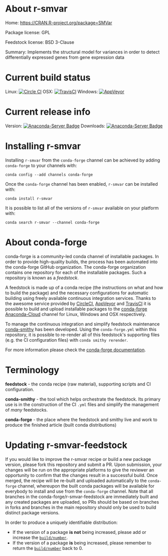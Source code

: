 About r-smvar
=============

Home: https://CRAN.R-project.org/package=SMVar

Package license: GPL

Feedstock license: BSD 3-Clause

Summary: Implements the structural model for variances in order to detect differentially expressed genes from gene expression data



Current build status
====================

Linux: [![Circle CI](https://circleci.com/gh/conda-forge/r-smvar-feedstock.svg?style=shield)](https://circleci.com/gh/conda-forge/r-smvar-feedstock)
OSX: [![TravisCI](https://travis-ci.org/conda-forge/r-smvar-feedstock.svg?branch=master)](https://travis-ci.org/conda-forge/r-smvar-feedstock)
Windows: [![AppVeyor](https://ci.appveyor.com/api/projects/status/github/conda-forge/r-smvar-feedstock?svg=True)](https://ci.appveyor.com/project/conda-forge/r-smvar-feedstock/branch/master)

Current release info
====================
Version: [![Anaconda-Server Badge](https://anaconda.org/conda-forge/r-smvar/badges/version.svg)](https://anaconda.org/conda-forge/r-smvar)
Downloads: [![Anaconda-Server Badge](https://anaconda.org/conda-forge/r-smvar/badges/downloads.svg)](https://anaconda.org/conda-forge/r-smvar)

Installing r-smvar
==================

Installing `r-smvar` from the `conda-forge` channel can be achieved by adding `conda-forge` to your channels with:

```
conda config --add channels conda-forge
```

Once the `conda-forge` channel has been enabled, `r-smvar` can be installed with:

```
conda install r-smvar
```

It is possible to list all of the versions of `r-smvar` available on your platform with:

```
conda search r-smvar --channel conda-forge
```


About conda-forge
=================

conda-forge is a community-led conda channel of installable packages.
In order to provide high-quality builds, the process has been automated into the
conda-forge GitHub organization. The conda-forge organization contains one repository
for each of the installable packages. Such a repository is known as a *feedstock*.

A feedstock is made up of a conda recipe (the instructions on what and how to build
the package) and the necessary configurations for automatic building using freely
available continuous integration services. Thanks to the awesome service provided by
[CircleCI](https://circleci.com/), [AppVeyor](http://www.appveyor.com/)
and [TravisCI](https://travis-ci.org/) it is possible to build and upload installable
packages to the [conda-forge](https://anaconda.org/conda-forge)
[Anaconda-Cloud](http://docs.anaconda.org/) channel for Linux, Windows and OSX respectively.

To manage the continuous integration and simplify feedstock maintenance
[conda-smithy](http://github.com/conda-forge/conda-smithy) has been developed.
Using the ``conda-forge.yml`` within this repository, it is possible to re-render all of
this feedstock's supporting files (e.g. the CI configuration files) with ``conda smithy rerender``.

For more information please check the [conda-forge documentation](https://conda-forge.org/docs/).

Terminology
===========

**feedstock** - the conda recipe (raw material), supporting scripts and CI configuration.

**conda-smithy** - the tool which helps orchestrate the feedstock.
                   Its primary use is in the construction of the CI ``.yml`` files
                   and simplify the management of *many* feedstocks.

**conda-forge** - the place where the feedstock and smithy live and work to
                  produce the finished article (built conda distributions)


Updating r-smvar-feedstock
==========================

If you would like to improve the r-smvar recipe or build a new
package version, please fork this repository and submit a PR. Upon submission,
your changes will be run on the appropriate platforms to give the reviewer an
opportunity to confirm that the changes result in a successful build. Once
merged, the recipe will be re-built and uploaded automatically to the
`conda-forge` channel, whereupon the built conda packages will be available for
everybody to install and use from the `conda-forge` channel.
Note that all branches in the conda-forge/r-smvar-feedstock are
immediately built and any created packages are uploaded, so PRs should be based
on branches in forks and branches in the main repository should only be used to
build distinct package versions.

In order to produce a uniquely identifiable distribution:
 * If the version of a package **is not** being increased, please add or increase
   the [``build/number``](http://conda.pydata.org/docs/building/meta-yaml.html#build-number-and-string).
 * If the version of a package **is** being increased, please remember to return
   the [``build/number``](http://conda.pydata.org/docs/building/meta-yaml.html#build-number-and-string)
   back to 0.